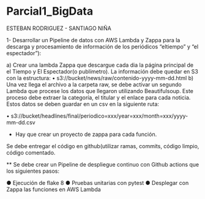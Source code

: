 # Parcial1_BigData
ESTEBAN RODRIGUEZ - SANTIAGO NIÑA

1- Desarrollar un Pipeline de datos con AWS Lambda y Zappa para la descarga y
procesamiento de información de los periódicos “eltiempo” y “el espectador”):

a) Crear una lambda Zappa que descargue cada dia la página principal de
el Tiempo y El Espectador(o publímetro).
La información debe quedar en S3 con la estructura:
• s3://bucket/news/raw/contenido-yyyy-mm-dd.html
b) Una vez llega el archivo a la carpeta raw, se debe activar un segundo Lambda que
procese los datos que llegaron utilizando Beautifulsoup. Este proceso debe extraer la
categoría, el titular y el enlace para cada noticia. Estos datos se deben guardar en un csv en
la siguiente ruta:

• s3://bucket/headlines/final/periodico=xxx/year=xxx/month=xxx/yyyy-mm-dd.csv
* Hay que crear un proyecto de zappa para cada función.
  
Se debe entregar el código en github(utilizar ramas, commits, código limpio, código
comentado.

** Se debe crear un Pipeline de despliegue continuo con Github actions que los
siguientes pasos:

● Ejecución de flake 8
● Pruebas unitarias con pytest
● Desplegar con Zappa las funciones en AWS Lambda
